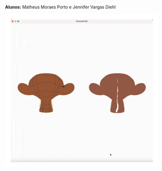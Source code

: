 **Alunos:** Matheus Moraes Porto e Jennifer Vargas Diehl


![Alt Text](https://github.com/matheusmoraesporto/cg-unisinos-2025/blob/main/m2-vivencial/suzannes.gif)



